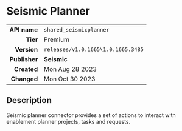 # Seismic Planner
| | |
|-:|-|
|**API name**|`shared_seismicplanner`|
|**Tier**|Premium|
|**Version**|`releases/v1.0.1665\1.0.1665.3485`|
|**Publisher**|**Seismic**|
|**Created**|Mon Aug 28 2023|
|**Changed**|Mon Oct 30 2023|

## Description
Seismic planner connector provides a set of actions to interact with enablement planner projects, tasks and requests.
